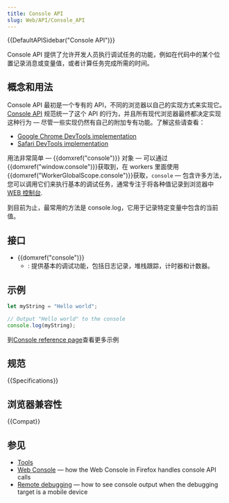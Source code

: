 ```yaml
---
title: Console API
slug: Web/API/Console_API
---
```


{{DefaultAPISidebar("Console API")}}

Console API 提供了允许开发人员执行调试任务的功能，例如在代码中的某个位置记录消息或变量值，或者计算任务完成所需的时间。

## 概念和用法

Console API 最初是一个专有的 API，不同的浏览器以自己的实现方式来实现它。[Console API](https://console.spec.whatwg.org/) 规范统一了这个 API 的行为，并且所有现代浏览器最终都决定实现这种行为 — 尽管一些实现仍然有自己的附加专有功能。了解这些请查看：

- [Google Chrome DevTools implementation](https://developers.google.com/chrome-developer-tools/docs/console-api)
- [Safari DevTools implementation](https://developer.apple.com/library/safari/documentation/AppleApplications/Conceptual/Safari_Developer_Guide/Console/Console.html)

用法非常简单 — {{domxref("console")}} 对象 — 可以通过{{domxref("window.console")}}获取到，在 workers 里面使用{{domxref("WorkerGlobalScope.console")}}获取，`console` — 包含许多方法，您可以调用它们来执行基本的调试任务，通常专注于将各种值记录到浏览器中 [WEB 控制台](/zh-CN/docs/Tools/Web_Console).

到目前为止，最常用的方法是 console.log，它用于记录特定变量中包含的当前值。

## 接口

- {{domxref("console")}}
  - : 提供基本的调试功能，包括日志记录，堆栈跟踪，计时器和计数器。

## 示例

```js
let myString = "Hello world";

// Output "Hello world" to the console
console.log(myString);
```

到[Console reference page](/zh-CN/docs/Web/API/Console#Usage)查看更多示例

## 规范

{{Specifications}}

## 浏览器兼容性

{{Compat}}

## 参见

- [Tools](/zh-CN/docs/Tools)
- [Web Console](/zh-CN/docs/Tools/Web_Console) — how the Web Console in Firefox handles console API calls
- [Remote debugging](/zh-CN/docs/Tools/Remote_Debugging) — how to see console output when the debugging target is a mobile device
